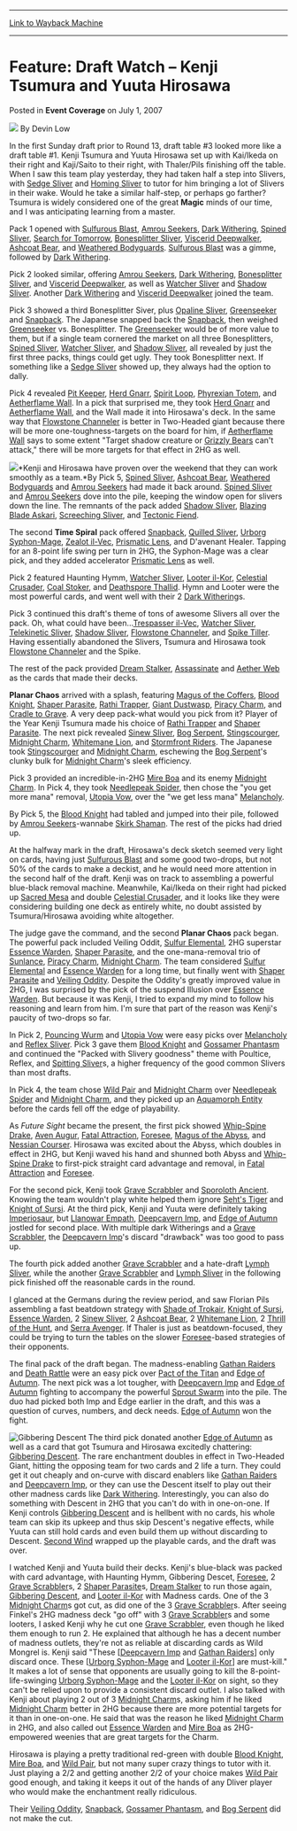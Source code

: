 
---
[Link to Wayback Machine](https://web.archive.org/web/20210502121717/https://magic.wizards.com/en/articles/archive/event-coverage/feature-draft-watch-%E2%80%93-kenji-tsumura-and-yuuta-hirosawa-2007-07-01)

[_metadata_:author]:- "Devin Low"
[_metadata_:description]:- "In the first Sunday draft prior to Round 13, draft table #3 looked more like a draft table #1. Kenji Tsumura and Yuuta Hirosawa set up with Kai/Ikeda on their right and Kaji/Saito to their right, with Thaler/Pils finishing off the table. When I saw this team play yesterday, they had taken half a step into Slivers, with Sedge Sliver and Homing Sliver to tutor for him bringing a"
[_metadata_:generator]:- "Drupal 7 (http://drupal.org)"
[_metadata_:node]:- "539636"
[_metadata_:publish_date]:- "2007-07-01"
[_metadata_:source]:- "div-main-content"
[_metadata_:title]:- "Feature: Draft Watch – Kenji Tsumura and Yuuta Hirosawa"
[_metadata_:wayback_capture_timestamp]:- "2021-05-02 12:17:17"
[_metadata_:wayback_raw_url]:- "https://web.archive.org/web/20210502121717id_/https://magic.wizards.com/en/articles/archive/event-coverage/feature-draft-watch-%E2%80%93-kenji-tsumura-and-yuuta-hirosawa-2007-07-01"
[_metadata_:wayback_url]:- "https://magic.wizards.com/en/articles/archive/event-coverage/feature-draft-watch-%E2%80%93-kenji-tsumura-and-yuuta-hirosawa-2007-07-01"
---


Feature: Draft Watch – Kenji Tsumura and Yuuta Hirosawa
=======================================================



 Posted in **Event Coverage**
 on July 1, 2007 






![](https://media.magic.wizards.com/styles/auth_small/public/images/person/authorpic_DevinLow.jpg)
By Devin Low











In the first Sunday draft prior to Round 13, draft table #3 looked more like a draft table #1. Kenji Tsumura and Yuuta Hirosawa set up with Kai/Ikeda on their right and Kaji/Saito to their right, with Thaler/Pils finishing off the table. When I saw this team play yesterday, they had taken half a step into Slivers, with [Sedge Sliver](http://gatherer.wizards.com/Pages/Card/Details.aspx?name=Sedge+Sliver) and [Homing Sliver](http://gatherer.wizards.com/Pages/Card/Details.aspx?name=Homing+Sliver) to tutor for him bringing a lot of Slivers in their wake. Would he take a similar half-step, or perhaps go farther? Tsumura is widely considered one of the great **Magic** minds of our time, and I was anticipating learning from a master.


Pack 1 opened with [Sulfurous Blast](http://gatherer.wizards.com/Pages/Card/Details.aspx?name=Sulfurous+Blast), [Amrou Seekers](http://gatherer.wizards.com/Pages/Card/Details.aspx?name=Amrou+Seekers), [Dark Withering](http://gatherer.wizards.com/Pages/Card/Details.aspx?name=Dark+Withering), [Spined Sliver](http://gatherer.wizards.com/Pages/Card/Details.aspx?name=Spined+Sliver), [Search for Tomorrow](http://gatherer.wizards.com/Pages/Card/Details.aspx?name=Search+for+Tomorrow), [Bonesplitter Sliver](http://gatherer.wizards.com/Pages/Card/Details.aspx?name=Bonesplitter+Sliver), [Viscerid Deepwalker](http://gatherer.wizards.com/Pages/Card/Details.aspx?name=Viscerid+Deepwalker), [Ashcoat Bear](http://gatherer.wizards.com/Pages/Card/Details.aspx?name=Ashcoat+Bear), and [Weathered Bodyguards](http://gatherer.wizards.com/Pages/Card/Details.aspx?name=Weathered+Bodyguards). [Sulfurous Blast](http://gatherer.wizards.com/Pages/Card/Details.aspx?name=Sulfurous+Blast) was a gimme, followed by [Dark Withering](http://gatherer.wizards.com/Pages/Card/Details.aspx?name=Dark+Withering). 


Pick 2 looked similar, offering [Amrou Seekers](http://gatherer.wizards.com/Pages/Card/Details.aspx?name=Amrou+Seekers), [Dark Withering](http://gatherer.wizards.com/Pages/Card/Details.aspx?name=Dark+Withering), [Bonesplitter Sliver](http://gatherer.wizards.com/Pages/Card/Details.aspx?name=Bonesplitter+Sliver), and [Viscerid Deepwalker](http://gatherer.wizards.com/Pages/Card/Details.aspx?name=Viscerid+Deepwalker), as well as [Watcher Sliver](http://gatherer.wizards.com/Pages/Card/Details.aspx?name=Watcher+Sliver) and [Shadow Sliver](http://gatherer.wizards.com/Pages/Card/Details.aspx?name=Shadow+Sliver). Another [Dark Withering](http://gatherer.wizards.com/Pages/Card/Details.aspx?name=Dark+Withering) and [Viscerid Deepwalker](http://gatherer.wizards.com/Pages/Card/Details.aspx?name=Viscerid+Deepwalker) joined the team.


Pick 3 showed a third Bonesplitter Siver, plus [Opaline Sliver](http://gatherer.wizards.com/Pages/Card/Details.aspx?name=Opaline+Sliver), [Greenseeker](http://gatherer.wizards.com/Pages/Card/Details.aspx?name=Greenseeker) and [Snapback](http://gatherer.wizards.com/Pages/Card/Details.aspx?name=Snapback). The Japanese snapped back the [Snapback](http://gatherer.wizards.com/Pages/Card/Details.aspx?name=Snapback), then weighed [Greenseeker](http://gatherer.wizards.com/Pages/Card/Details.aspx?name=Greenseeker) vs. Bonesplitter. The [Greenseeker](http://gatherer.wizards.com/Pages/Card/Details.aspx?name=Greenseeker) would be of more value to them, but if a single team cornered the market on all three Bonesplitters, [Spined Sliver](http://gatherer.wizards.com/Pages/Card/Details.aspx?name=Spined+Sliver), [Watcher Sliver](http://gatherer.wizards.com/Pages/Card/Details.aspx?name=Watcher+Sliver), and [Shadow Sliver](http://gatherer.wizards.com/Pages/Card/Details.aspx?name=Shadow+Sliver), all revealed by just the first three packs, things could get ugly. They took Bonesplitter next. If something like a [Sedge Sliver](http://gatherer.wizards.com/Pages/Card/Details.aspx?name=Sedge+Sliver) showed up, they always had the option to dally.


Pick 4 revealed [Pit Keeper](http://gatherer.wizards.com/Pages/Card/Details.aspx?name=Pit+Keeper), [Herd Gnarr](http://gatherer.wizards.com/Pages/Card/Details.aspx?name=Herd+Gnarr), [Spirit Loop](http://gatherer.wizards.com/Pages/Card/Details.aspx?name=Spirit+Loop), [Phyrexian Totem](http://gatherer.wizards.com/Pages/Card/Details.aspx?name=Phyrexian+Totem), and [Aetherflame Wall](http://gatherer.wizards.com/Pages/Card/Details.aspx?name=Aetherflame+Wall). In a pick that surprised me, they took [Herd Gnarr](http://gatherer.wizards.com/Pages/Card/Details.aspx?name=Herd+Gnarr) and [Aetherflame Wall](http://gatherer.wizards.com/Pages/Card/Details.aspx?name=Aetherflame+Wall), and the Wall made it into Hirosawa's deck. In the same way that [Flowstone Channeler](http://gatherer.wizards.com/Pages/Card/Details.aspx?name=Flowstone+Channeler) is better in Two-Headed giant because there will be more one-toughness-targets on the board for him, if [Aetherflame Wall](http://gatherer.wizards.com/Pages/Card/Details.aspx?name=Aetherflame+Wall) says to some extent "Target shadow creature or [Grizzly Bears](http://gatherer.wizards.com/Pages/Card/Details.aspx?name=Grizzly+Bears) can't attack," there will be more targets for that effect in 2HG as well.


![](https://media.magic.wizards.com/image_legacy_migration/sideboard/images/ptsdg07/Draft7_Hirosawa_Kenji.jpg)*Kenji and Hirosawa have proven over the weekend that they can work smoothly as a team.*By Pick 5, [Spined Sliver](http://gatherer.wizards.com/Pages/Card/Details.aspx?name=Spined+Sliver), [Ashcoat Bear](http://gatherer.wizards.com/Pages/Card/Details.aspx?name=Ashcoat+Bear), [Weathered Bodyguards](http://gatherer.wizards.com/Pages/Card/Details.aspx?name=Weathered+Bodyguards) and [Amrou Seekers](http://gatherer.wizards.com/Pages/Card/Details.aspx?name=Amrou+Seekers) had made it back around. [Spined Sliver](http://gatherer.wizards.com/Pages/Card/Details.aspx?name=Spined+Sliver) and [Amrou Seekers](http://gatherer.wizards.com/Pages/Card/Details.aspx?name=Amrou+Seekers) dove into the pile, keeping the window open for slivers down the line. The remnants of the pack added [Shadow Sliver](http://gatherer.wizards.com/Pages/Card/Details.aspx?name=Shadow+Sliver), [Blazing Blade Askari](http://gatherer.wizards.com/Pages/Card/Details.aspx?name=Blazing+Blade+Askari), [Screeching Sliver](http://gatherer.wizards.com/Pages/Card/Details.aspx?name=Screeching+Sliver), and [Tectonic Fiend](http://gatherer.wizards.com/Pages/Card/Details.aspx?name=Tectonic+Fiend).


The second **Time Spiral** pack offered [Snapback](http://gatherer.wizards.com/Pages/Card/Details.aspx?name=Snapback), [Quilled Sliver](http://gatherer.wizards.com/Pages/Card/Details.aspx?name=Quilled+Sliver), [Urborg Syphon-Mage](http://gatherer.wizards.com/Pages/Card/Details.aspx?name=Urborg+Syphon-Mage), [Zealot il-Vec](http://gatherer.wizards.com/Pages/Card/Details.aspx?name=Zealot+il-Vec), [Prismatic Lens](http://gatherer.wizards.com/Pages/Card/Details.aspx?name=Prismatic+Lens), and D'avenant Healer. Tapping for an 8-point life swing per turn in 2HG, the Syphon-Mage was a clear pick, and they added accelerator [Prismatic Lens](http://gatherer.wizards.com/Pages/Card/Details.aspx?name=Prismatic+Lens) as well.


Pick 2 featured Haunting Hymm, [Watcher Sliver](http://gatherer.wizards.com/Pages/Card/Details.aspx?name=Watcher+Sliver), [Looter il-Kor](http://gatherer.wizards.com/Pages/Card/Details.aspx?name=Looter+il-Kor), [Celestial Crusader](http://gatherer.wizards.com/Pages/Card/Details.aspx?name=Celestial+Crusader), [Coal Stoker](http://gatherer.wizards.com/Pages/Card/Details.aspx?name=Coal+Stoker), and [Deathspore Thallid](http://gatherer.wizards.com/Pages/Card/Details.aspx?name=Deathspore+Thallid). Hymn and Looter were the most powerful cards, and went well with their 2 [Dark Withering](http://gatherer.wizards.com/Pages/Card/Details.aspx?name=Dark+Withering)s.


Pick 3 continued this draft's theme of tons of awesome Slivers all over the pack. Oh, what could have been…[Trespasser il-Vec](http://gatherer.wizards.com/Pages/Card/Details.aspx?name=Trespasser+il-Vec), [Watcher Sliver](http://gatherer.wizards.com/Pages/Card/Details.aspx?name=Watcher+Sliver), [Telekinetic Sliver](http://gatherer.wizards.com/Pages/Card/Details.aspx?name=Telekinetic+Sliver), [Shadow Sliver](http://gatherer.wizards.com/Pages/Card/Details.aspx?name=Shadow+Sliver), [Flowstone Channeler](http://gatherer.wizards.com/Pages/Card/Details.aspx?name=Flowstone+Channeler), and [Spike Tiller](http://gatherer.wizards.com/Pages/Card/Details.aspx?name=Spike+Tiller). Having essentially abandoned the Slivers, Tsumura and Hirosawa took [Flowstone Channeler](http://gatherer.wizards.com/Pages/Card/Details.aspx?name=Flowstone+Channeler) and the Spike.


The rest of the pack provided [Dream Stalker](http://gatherer.wizards.com/Pages/Card/Details.aspx?name=Dream+Stalker), [Assassinate](http://gatherer.wizards.com/Pages/Card/Details.aspx?name=Assassinate) and [Aether Web](http://gatherer.wizards.com/Pages/Card/Details.aspx?name=Aether+Web) as the cards that made their decks.


**Planar Chaos** arrived with a splash, featuring [Magus of the Coffers](http://gatherer.wizards.com/Pages/Card/Details.aspx?name=Magus+of+the+Coffers), [Blood Knight](http://gatherer.wizards.com/Pages/Card/Details.aspx?name=Blood+Knight), [Shaper Parasite](http://gatherer.wizards.com/Pages/Card/Details.aspx?name=Shaper+Parasite), [Rathi Trapper](http://gatherer.wizards.com/Pages/Card/Details.aspx?name=Rathi+Trapper), [Giant Dustwasp](http://gatherer.wizards.com/Pages/Card/Details.aspx?name=Giant+Dustwasp), [Piracy Charm](http://gatherer.wizards.com/Pages/Card/Details.aspx?name=Piracy+Charm), and [Cradle to Grave](http://gatherer.wizards.com/Pages/Card/Details.aspx?name=Cradle+to+Grave). A very deep pack-what would you pick from it? Player of the Year Kenji Tsumura made his choice of [Rathi Trapper](http://gatherer.wizards.com/Pages/Card/Details.aspx?name=Rathi+Trapper) and [Shaper Parasite](http://gatherer.wizards.com/Pages/Card/Details.aspx?name=Shaper+Parasite). The next pick revealed [Sinew Sliver](http://gatherer.wizards.com/Pages/Card/Details.aspx?name=Sinew+Sliver), [Bog Serpent](http://gatherer.wizards.com/Pages/Card/Details.aspx?name=Bog+Serpent), [Stingscourger](http://gatherer.wizards.com/Pages/Card/Details.aspx?name=Stingscourger), [Midnight Charm](http://gatherer.wizards.com/Pages/Card/Details.aspx?name=Midnight+Charm), [Whitemane Lion](http://gatherer.wizards.com/Pages/Card/Details.aspx?name=Whitemane+Lion), and [Stormfront Riders](http://gatherer.wizards.com/Pages/Card/Details.aspx?name=Stormfront+Riders). The Japanese took [Stingscourger](http://gatherer.wizards.com/Pages/Card/Details.aspx?name=Stingscourger) and [Midnight Charm](http://gatherer.wizards.com/Pages/Card/Details.aspx?name=Midnight+Charm), eschewing the [Bog Serpent](http://gatherer.wizards.com/Pages/Card/Details.aspx?name=Bog+Serpent)'s clunky bulk for [Midnight Charm](http://gatherer.wizards.com/Pages/Card/Details.aspx?name=Midnight+Charm)'s sleek efficiency.


Pick 3 provided an incredible-in-2HG [Mire Boa](http://gatherer.wizards.com/Pages/Card/Details.aspx?name=Mire+Boa) and its enemy [Midnight Charm](http://gatherer.wizards.com/Pages/Card/Details.aspx?name=Midnight+Charm). In Pick 4, they took [Needlepeak Spider](http://gatherer.wizards.com/Pages/Card/Details.aspx?name=Needlepeak+Spider), then chose the "you get more mana" removal, [Utopia Vow](http://gatherer.wizards.com/Pages/Card/Details.aspx?name=Utopia+Vow), over the "we get less mana" [Melancholy](http://gatherer.wizards.com/Pages/Card/Details.aspx?name=Melancholy).


By Pick 5, the [Blood Knight](http://gatherer.wizards.com/Pages/Card/Details.aspx?name=Blood+Knight) had tabled and jumped into their pile, followed by [Amrou Seekers](http://gatherer.wizards.com/Pages/Card/Details.aspx?name=Amrou+Seekers)-wannabe [Skirk Shaman](http://gatherer.wizards.com/Pages/Card/Details.aspx?name=Skirk+Shaman). The rest of the picks had dried up.


At the halfway mark in the draft, Hirosawa's deck sketch seemed very light on cards, having just [Sulfurous Blast](http://gatherer.wizards.com/Pages/Card/Details.aspx?name=Sulfurous+Blast) and some good two-drops, but not 50% of the cards to make a deckist, and he would need more attention in the second half of the draft. Kenji was on track to assembling a powerful blue-black removal machine. Meanwhile, Kai/Ikeda on their right had picked up [Sacred Mesa](http://gatherer.wizards.com/Pages/Card/Details.aspx?name=Sacred+Mesa) and double [Celestial Crusader](http://gatherer.wizards.com/Pages/Card/Details.aspx?name=Celestial+Crusader), and it looks like they were considering building one deck as entirely white, no doubt assisted by Tsumura/Hirosawa avoiding white altogether.


The judge gave the command, and the second **Planar Chaos** pack began. The powerful pack included Veiling Oddit, [Sulfur Elemental](http://gatherer.wizards.com/Pages/Card/Details.aspx?name=Sulfur+Elemental), 2HG superstar [Essence Warden](http://gatherer.wizards.com/Pages/Card/Details.aspx?name=Essence+Warden), [Shaper Parasite](http://gatherer.wizards.com/Pages/Card/Details.aspx?name=Shaper+Parasite), and the one-mana-removal trio of [Sunlance](http://gatherer.wizards.com/Pages/Card/Details.aspx?name=Sunlance), [Piracy Charm](http://gatherer.wizards.com/Pages/Card/Details.aspx?name=Piracy+Charm), [Midnight Charm](http://gatherer.wizards.com/Pages/Card/Details.aspx?name=Midnight+Charm). The team considered [Sulfur Elemental](http://gatherer.wizards.com/Pages/Card/Details.aspx?name=Sulfur+Elemental) and [Essence Warden](http://gatherer.wizards.com/Pages/Card/Details.aspx?name=Essence+Warden) for a long time, but finally went with [Shaper Parasite](http://gatherer.wizards.com/Pages/Card/Details.aspx?name=Shaper+Parasite) and [Veiling Oddity](http://gatherer.wizards.com/Pages/Card/Details.aspx?name=Veiling+Oddity). Despite the Oddity's greatly improved value in 2HG, I was surprised by the pick of the suspend Illusion over [Essence Warden](http://gatherer.wizards.com/Pages/Card/Details.aspx?name=Essence+Warden). But because it was Kenji, I tried to expand my mind to follow his reasoning and learn from him. I'm sure that part of the reason was Kenji's paucity of two-drops so far.


In Pick 2, [Pouncing Wurm](http://gatherer.wizards.com/Pages/Card/Details.aspx?name=Pouncing+Wurm) and [Utopia Vow](http://gatherer.wizards.com/Pages/Card/Details.aspx?name=Utopia+Vow) were easy picks over [Melancholy](http://gatherer.wizards.com/Pages/Card/Details.aspx?name=Melancholy) and [Reflex Sliver](http://gatherer.wizards.com/Pages/Card/Details.aspx?name=Reflex+Sliver). Pick 3 gave them [Blood Knight](http://gatherer.wizards.com/Pages/Card/Details.aspx?name=Blood+Knight) and [Gossamer Phantasm](http://gatherer.wizards.com/Pages/Card/Details.aspx?name=Gossamer+Phantasm) and continued the "Packed with Slivery goodness" theme with Poultice, Reflex, and [Spitting Sliver](http://gatherer.wizards.com/Pages/Card/Details.aspx?name=Spitting+Sliver)s, a higher frequency of the good common Slivers than most drafts.


In Pick 4, the team chose [Wild Pair](http://gatherer.wizards.com/Pages/Card/Details.aspx?name=Wild+Pair) and [Midnight Charm](http://gatherer.wizards.com/Pages/Card/Details.aspx?name=Midnight+Charm) over [Needlepeak Spider](http://gatherer.wizards.com/Pages/Card/Details.aspx?name=Needlepeak+Spider) and [Midnight Charm](http://gatherer.wizards.com/Pages/Card/Details.aspx?name=Midnight+Charm), and they picked up an [Aquamorph Entity](http://gatherer.wizards.com/Pages/Card/Details.aspx?name=Aquamorph+Entity) before the cards fell off the edge of playability.


As *Future Sight* became the present, the first pick showed [Whip-Spine Drake](http://gatherer.wizards.com/Pages/Card/Details.aspx?name=Whip-Spine+Drake), [Aven Augur](http://gatherer.wizards.com/Pages/Card/Details.aspx?name=Aven+Augur), [Fatal Attraction](http://gatherer.wizards.com/Pages/Card/Details.aspx?name=Fatal+Attraction), [Foresee](http://gatherer.wizards.com/Pages/Card/Details.aspx?name=Foresee), [Magus of the Abyss](http://gatherer.wizards.com/Pages/Card/Details.aspx?name=Magus+of+the+Abyss), and [Nessian Courser](http://gatherer.wizards.com/Pages/Card/Details.aspx?name=Nessian+Courser). Hirosawa was excited about the Abyss, which doubles in effect in 2HG, but Kenji waved his hand and shunned both Abyss and [Whip-Spine Drake](http://gatherer.wizards.com/Pages/Card/Details.aspx?name=Whip-Spine+Drake) to first-pick straight card advantage and removal, in [Fatal Attraction](http://gatherer.wizards.com/Pages/Card/Details.aspx?name=Fatal+Attraction) and [Foresee](http://gatherer.wizards.com/Pages/Card/Details.aspx?name=Foresee).


For the second pick, Kenji took [Grave Scrabbler](http://gatherer.wizards.com/Pages/Card/Details.aspx?name=Grave+Scrabbler) and [Sporoloth Ancient](http://gatherer.wizards.com/Pages/Card/Details.aspx?name=Sporoloth+Ancient). Knowing the team wouldn't play white helped them ignore [Seht's Tiger](http://gatherer.wizards.com/Pages/Card/Details.aspx?name=Seht%27s+Tiger) and [Knight of Sursi](http://gatherer.wizards.com/Pages/Card/Details.aspx?name=Knight+of+Sursi). At the third pick, Kenji and Yuuta were definitely taking [Imperiosaur](http://gatherer.wizards.com/Pages/Card/Details.aspx?name=Imperiosaur), but [Llanowar Empath](http://gatherer.wizards.com/Pages/Card/Details.aspx?name=Llanowar+Empath), [Deepcavern Imp](http://gatherer.wizards.com/Pages/Card/Details.aspx?name=Deepcavern+Imp), and [Edge of Autumn](http://gatherer.wizards.com/Pages/Card/Details.aspx?name=Edge+of+Autumn) jostled for second place. With multiple dark Witherings and a [Grave Scrabbler](http://gatherer.wizards.com/Pages/Card/Details.aspx?name=Grave+Scrabbler), the [Deepcavern Imp](http://gatherer.wizards.com/Pages/Card/Details.aspx?name=Deepcavern+Imp)'s discard "drawback" was too good to pass up.


The fourth pick added another [Grave Scrabbler](http://gatherer.wizards.com/Pages/Card/Details.aspx?name=Grave+Scrabbler) and a hate-draft [Lymph Sliver](http://gatherer.wizards.com/Pages/Card/Details.aspx?name=Lymph+Sliver), while the another [Grave Scrabbler](http://gatherer.wizards.com/Pages/Card/Details.aspx?name=Grave+Scrabbler) and [Lymph Sliver](http://gatherer.wizards.com/Pages/Card/Details.aspx?name=Lymph+Sliver) in the following pick finished off the reasonable cards in the round.


I glanced at the Germans during the review period, and saw Florian Pils assembling a fast beatdown strategy with [Shade of Trokair](http://gatherer.wizards.com/Pages/Card/Details.aspx?name=Shade+of+Trokair), [Knight of Sursi](http://gatherer.wizards.com/Pages/Card/Details.aspx?name=Knight+of+Sursi), [Essence Warden](http://gatherer.wizards.com/Pages/Card/Details.aspx?name=Essence+Warden), 2 [Sinew Sliver](http://gatherer.wizards.com/Pages/Card/Details.aspx?name=Sinew+Sliver), 2 [Ashcoat Bear](http://gatherer.wizards.com/Pages/Card/Details.aspx?name=Ashcoat+Bear), 2 [Whitemane Lion](http://gatherer.wizards.com/Pages/Card/Details.aspx?name=Whitemane+Lion), 2 [Thrill of the Hunt](http://gatherer.wizards.com/Pages/Card/Details.aspx?name=Thrill+of+the+Hunt), and [Serra Avenger](http://gatherer.wizards.com/Pages/Card/Details.aspx?name=Serra+Avenger). If Thaler is just as beatdown-focused, they could be trying to turn the tables on the slower [Foresee](http://gatherer.wizards.com/Pages/Card/Details.aspx?name=Foresee)-based strategies of their opponents.


The final pack of the draft began. The madness-enabling [Gathan Raiders](http://gatherer.wizards.com/Pages/Card/Details.aspx?name=Gathan+Raiders) and [Death Rattle](http://gatherer.wizards.com/Pages/Card/Details.aspx?name=Death+Rattle) were an easy pick over [Pact of the Titan](http://gatherer.wizards.com/Pages/Card/Details.aspx?name=Pact+of+the+Titan) and [Edge of Autumn](http://gatherer.wizards.com/Pages/Card/Details.aspx?name=Edge+of+Autumn). The next pick was a lot tougher, with [Deepcavern Imp](http://gatherer.wizards.com/Pages/Card/Details.aspx?name=Deepcavern+Imp) and [Edge of Autumn](http://gatherer.wizards.com/Pages/Card/Details.aspx?name=Edge+of+Autumn) fighting to accompany the powerful [Sprout Swarm](http://gatherer.wizards.com/Pages/Card/Details.aspx?name=Sprout+Swarm) into the pile. The duo had picked both Imp and Edge earlier in the draft, and this was a question of curves, numbers, and deck needs. [Edge of Autumn](http://gatherer.wizards.com/Pages/Card/Details.aspx?name=Edge+of+Autumn) won the fight. 


![Gibbering Descent](http://gatherer.wizards.com/Handlers/Image.ashx?type=card&name=Gibbering+Descent)
The third pick donated another [Edge of Autumn](http://gatherer.wizards.com/Pages/Card/Details.aspx?name=Edge+of+Autumn) as well as a card that got Tsumura and Hirosawa excitedly chattering: [Gibbering Descent](http://gatherer.wizards.com/Pages/Card/Details.aspx?name=Gibbering+Descent). The rare enchantment doubles in effect in Two-Headed Giant, hitting the opposing team for two cards and 2 life a turn. They could get it out cheaply and on-curve with discard enablers like [Gathan Raiders](http://gatherer.wizards.com/Pages/Card/Details.aspx?name=Gathan+Raiders) and [Deepcavern Imp](http://gatherer.wizards.com/Pages/Card/Details.aspx?name=Deepcavern+Imp), or they can use the Descent itself to play out their other madness cards like [Dark Withering](http://gatherer.wizards.com/Pages/Card/Details.aspx?name=Dark+Withering). Interestingly, you can also do something with Descent in 2HG that you can't do with in one-on-one. If Kenji controls [Gibbering Descent](http://gatherer.wizards.com/Pages/Card/Details.aspx?name=Gibbering+Descent) and is hellbent with no cards, his whole team can skip its upkeep and thus skip Descent's negative effects, while Yuuta can still hold cards and even build them up without discarding to Descent. [Second Wind](http://gatherer.wizards.com/Pages/Card/Details.aspx?name=Second+Wind) wrapped up the playable cards, and the draft was over.


I watched Kenji and Yuuta build their decks. Kenji's blue-black was packed with card advantage, with Haunting Hymm, Gibbering Descet, [Foresee](http://gatherer.wizards.com/Pages/Card/Details.aspx?name=Foresee), 2 [Grave Scrabbler](http://gatherer.wizards.com/Pages/Card/Details.aspx?name=Grave+Scrabbler)s, 2 [Shaper Parasite](http://gatherer.wizards.com/Pages/Card/Details.aspx?name=Shaper+Parasite)s, [Dream Stalker](http://gatherer.wizards.com/Pages/Card/Details.aspx?name=Dream+Stalker) to run those again, [Gibbering Descent](http://gatherer.wizards.com/Pages/Card/Details.aspx?name=Gibbering+Descent), and [Looter il-Kor](http://gatherer.wizards.com/Pages/Card/Details.aspx?name=Looter+il-Kor) with Madness cards. One of the 3 [Midnight Charm](http://gatherer.wizards.com/Pages/Card/Details.aspx?name=Midnight+Charm)s got cut, as did one of the 3 [Grave Scrabbler](http://gatherer.wizards.com/Pages/Card/Details.aspx?name=Grave+Scrabbler)s. After seeing Finkel's 2HG madness deck "go off" with 3 [Grave Scrabbler](http://gatherer.wizards.com/Pages/Card/Details.aspx?name=Grave+Scrabbler)s and some looters, I asked Kenji why he cut one [Grave Scrabbler](http://gatherer.wizards.com/Pages/Card/Details.aspx?name=Grave+Scrabbler), even though he liked them enough to run 2. He explained that although he has a decent number of madness outlets, they're not as reliable at discarding cards as Wild Mongrel is. Kenji said "These [[Deepcavern Imp](http://gatherer.wizards.com/Pages/Card/Details.aspx?name=Deepcavern+Imp) and [Gathan Raiders](http://gatherer.wizards.com/Pages/Card/Details.aspx?name=Gathan+Raiders)] only discard once. These [[Urborg Syphon-Mage](http://gatherer.wizards.com/Pages/Card/Details.aspx?name=Urborg+Syphon-Mage) and [Looter il-Kor](http://gatherer.wizards.com/Pages/Card/Details.aspx?name=Looter+il-Kor)] are must-kill." It makes a lot of sense that opponents are usually going to kill the 8-point-life-swinging [Urborg Syphon-Mage](http://gatherer.wizards.com/Pages/Card/Details.aspx?name=Urborg+Syphon-Mage) and the [Looter il-Kor](http://gatherer.wizards.com/Pages/Card/Details.aspx?name=Looter+il-Kor) on sight, so they can't be relied upon to provide a consistent discard outlet. I also talked with Kenji about playing 2 out of 3 [Midnight Charm](http://gatherer.wizards.com/Pages/Card/Details.aspx?name=Midnight+Charm)s, asking him if he liked [Midnight Charm](http://gatherer.wizards.com/Pages/Card/Details.aspx?name=Midnight+Charm) better in 2HG because there are more potential targets for it than in one-on-one. He said that was the reason he liked [Midnight Charm](http://gatherer.wizards.com/Pages/Card/Details.aspx?name=Midnight+Charm) in 2HG, and also called out [Essence Warden](http://gatherer.wizards.com/Pages/Card/Details.aspx?name=Essence+Warden) and [Mire Boa](http://gatherer.wizards.com/Pages/Card/Details.aspx?name=Mire+Boa) as 2HG-empowered weenies that are great targets for the Charm.


Hirosawa is playing a pretty traditional red-green with double [Blood Knight](http://gatherer.wizards.com/Pages/Card/Details.aspx?name=Blood+Knight), [Mire Boa](http://gatherer.wizards.com/Pages/Card/Details.aspx?name=Mire+Boa), and [Wild Pair](http://gatherer.wizards.com/Pages/Card/Details.aspx?name=Wild+Pair), but not many super crazy things to tutor with it. Just playing a 2/2 and getting another 2/2 of your choice makes [Wild Pair](http://gatherer.wizards.com/Pages/Card/Details.aspx?name=Wild+Pair) good enough, and taking it keeps it out of the hands of any Dliver player who would make the enchantment really ridiculous.


Their [Veiling Oddity](http://gatherer.wizards.com/Pages/Card/Details.aspx?name=Veiling+Oddity), [Snapback](http://gatherer.wizards.com/Pages/Card/Details.aspx?name=Snapback), [Gossamer Phantasm](http://gatherer.wizards.com/Pages/Card/Details.aspx?name=Gossamer+Phantasm), and [Bog Serpent](http://gatherer.wizards.com/Pages/Card/Details.aspx?name=Bog+Serpent) did not make the cut.







